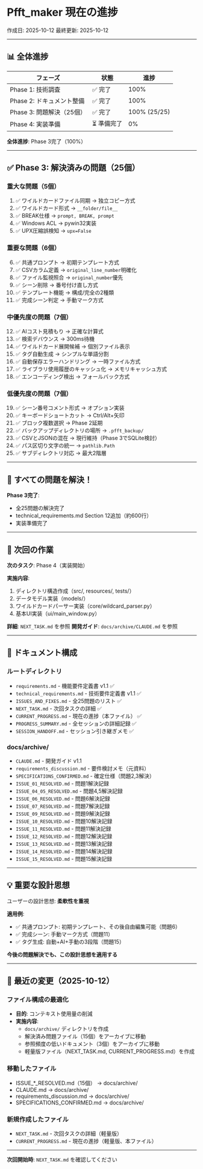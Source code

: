 # Pfft_maker 現在の進捗

作成日: 2025-10-12
最終更新: 2025-10-12

---

## 📊 全体進捗

| フェーズ | 状態 | 進捗 |
|---------|------|------|
| Phase 1: 技術調査 | ✅ 完了 | 100% |
| Phase 2: ドキュメント整備 | ✅ 完了 | 100% |
| Phase 3: 問題解決（25個） | ✅ 完了 | 100% (25/25) |
| Phase 4: 実装準備 | ⏳ 準備完了 | 0% |

**全体進捗**: Phase 3完了（100%）

---

## ✅ Phase 3: 解決済みの問題（25個）

### 重大な問題（5個）
1. ✅ ワイルドカードファイル同期 → 独立コピー方式
2. ✅ ワイルドカード形式 → `__folder/file__`
3. ✅ BREAK仕様 → `prompt, BREAK, prompt`
4. ✅ Windows ACL → pywin32実装
5. ✅ UPX圧縮誤検知 → `upx=False`

### 重要な問題（6個）
6. ✅ 共通プロンプト → 初期テンプレート方式
7. ✅ CSVカラム定義 → `original_line_number`明確化
8. ✅ ファイル監視照合 → `original_number`優先
9. ✅ シーン削除 → 番号付け直し方式
10. ✅ テンプレート機能 → 構成/完全の2種類
11. ✅ 完成シーン判定 → 手動マーク方式

### 中優先度の問題（7個）
12. ✅ AIコスト見積もり → 正確な計算式
13. ✅ 検索デバウンス → 300ms待機
14. ✅ ワイルドカード展開候補 → 個別ファイル表示
15. ✅ タグ自動生成 → シンプルな単語分割
16. ✅ 自動保存エラーハンドリング → 一時ファイル方式
17. ✅ ライブラリ使用履歴のキャッシュ化 → メモリキャッシュ方式
18. ✅ エンコーディング検出 → フォールバック方式

### 低優先度の問題（7個）
19. ✅ シーン番号コメント形式 → オプション実装
20. ✅ キーボードショートカット → Ctrl/Alt+矢印
21. ✅ ブロック複数選択 → Phase 2延期
22. ✅ バックアップディレクトリの場所 → `.pfft_backup/`
23. ✅ CSVとJSONの混在 → 現行維持（Phase 3でSQLite検討）
24. ✅ パス区切り文字の統一 → `pathlib.Path`
25. ✅ サブディレクトリ対応 → 最大2階層

---

## 🎉 すべての問題を解決！

**Phase 3完了**:
- 全25問題の解決完了
- technical_requirements.md Section 12追加（約600行）
- 実装準備完了

---

## 🎯 次回の作業

**次のタスク**: Phase 4（実装開始）

**実施内容**:
1. ディレクトリ構造作成（src/, resources/, tests/）
2. データモデル実装（models/）
3. ワイルドカードパーサー実装（core/wildcard_parser.py）
4. 基本UI実装（ui/main_window.py）

**詳細**: `NEXT_TASK.md` を参照
**開発ガイド**: `docs/archive/CLAUDE.md` を参照

---

## 📂 ドキュメント構成

### ルートディレクトリ
- `requirements.md` - 機能要件定義書 v1.1 ✅
- `technical_requirements.md` - 技術要件定義書 v1.1 ✅
- `ISSUES_AND_FIXES.md` - 全25問題のリスト ✅
- `NEXT_TASK.md` - 次回タスクの詳細 ✅
- `CURRENT_PROGRESS.md` - 現在の進捗（本ファイル） ✅
- `PROGRESS_SUMMARY.md` - 全セッションの詳細記録 ✅
- `SESSION_HANDOFF.md` - セッション引き継ぎメモ ✅

### docs/archive/
- `CLAUDE.md` - 開発ガイド v1.1
- `requirements_discussion.md` - 要件検討メモ（元資料）
- `SPECIFICATIONS_CONFIRMED.md` - 確定仕様（問題2,3解決）
- `ISSUE_01_RESOLVED.md` - 問題1解決記録
- `ISSUE_04_05_RESOLVED.md` - 問題4,5解決記録
- `ISSUE_06_RESOLVED.md` - 問題6解決記録
- `ISSUE_07_RESOLVED.md` - 問題7解決記録
- `ISSUE_09_RESOLVED.md` - 問題9解決記録
- `ISSUE_10_RESOLVED.md` - 問題10解決記録
- `ISSUE_11_RESOLVED.md` - 問題11解決記録
- `ISSUE_12_RESOLVED.md` - 問題12解決記録
- `ISSUE_13_RESOLVED.md` - 問題13解決記録
- `ISSUE_14_RESOLVED.md` - 問題14解決記録
- `ISSUE_15_RESOLVED.md` - 問題15解決記録

---

## 💡 重要な設計思想

ユーザーの設計思想: **柔軟性を重視**

**適用例**:
- ✅ 共通プロンプト: 初期テンプレート、その後自由編集可能（問題6）
- ✅ 完成シーン: 手動マーク方式（問題11）
- ✅ タグ生成: 自動+AI+手動の3段階（問題15）

**今後の問題解決でも、この設計思想を適用する**

---

## 🔄 最近の変更（2025-10-12）

### ファイル構成の最適化
- **目的**: コンテキスト使用量の削減
- **実施内容**:
  - `docs/archive/` ディレクトリを作成
  - 解決済み問題ファイル（15個）をアーカイブに移動
  - 参照頻度の低いドキュメント（3個）をアーカイブに移動
  - 軽量版ファイル（NEXT_TASK.md, CURRENT_PROGRESS.md）を作成

### 移動したファイル
- ISSUE_*_RESOLVED.md（15個） → docs/archive/
- CLAUDE.md → docs/archive/
- requirements_discussion.md → docs/archive/
- SPECIFICATIONS_CONFIRMED.md → docs/archive/

### 新規作成したファイル
- `NEXT_TASK.md` - 次回タスクの詳細（軽量版）
- `CURRENT_PROGRESS.md` - 現在の進捗（軽量版、本ファイル）

---

**次回開始時**: `NEXT_TASK.md` を確認してください

